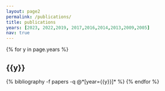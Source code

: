 ```yaml
---
layout: page2
permalink: /publications/
title: publications
years: [2023, 2022,2019, 2017,2016,2014,2013,2009,2005]
nav: true
---
```


<div class="publications">

{% for y in page.years %}
  <h2 class="year">{{y}}</h2>
  {% bibliography -f papers -q @*[year={{y}}]* %}
{% endfor %}

</div>

